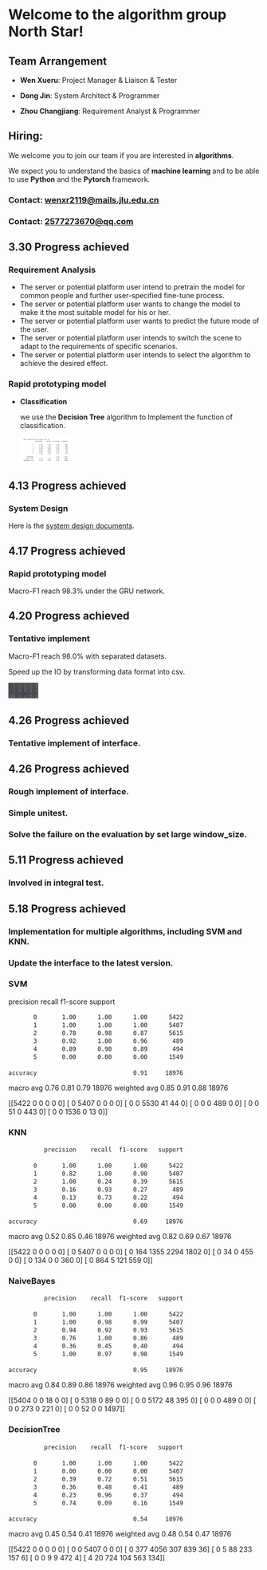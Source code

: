 # Welcome to the algorithm group North Star!

## Team Arrangement

* **Wen Xueru**: Project Manager & Liaison & Tester

* **Dong Jin**: System Architect & Programmer

* **Zhou Changjiang**: Requirement Analyst & Programmer

## Hiring:

We welcome you to join our team if you are interested in **algorithms**.

We expect you to understand the basics of **machine learning** and to be able to use **Python** and the **Pytorch** framework.

### Contact: wenxr2119@mails.jlu.edu.cn

### Contact: 2577273670@qq.com

## 3.30 Progress achieved

### Requirement Analysis

- The server or potential platform user intend to pretrain the model for common people and further user-specified fine-tune process.
- The server or potential platform user wants to change the model to make it the most suitable model for his or her.
- The server or potential platform user wants to predict the future mode of the user.
- The server or potential platform user intends to switch the scene to adapt to the requirements of specific scenarios.
- The server or potential platform user intends to select the algorithm to achieve the desired effect.

### Rapid prototyping model

- **Classification**

  we use the **Decision Tree** algorithm to Implement the function of classification.

  <img src="assets/classification.jpg" alt="classification" style="zoom: 10%;" />

## 4.13 Progress achieved

### System Design

Here is the [system design documents](documents).

## 4.17 Progress achieved

### Rapid prototyping model

Macro-F1 reach 98.3% under the GRU network.

## 4.20 Progress achieved

### Tentative implement

Macro-F1 reach 98.0% with separated datasets.

Speed up the IO by transforming data format into csv.

<img src="assets/result.png" alt="classification" style="zoom: 10%;" />

## 4.26 Progress achieved

### Tentative implement of interface.

## 4.26 Progress achieved

### Rough implement of interface.

### Simple unitest.

### Solve the failure on the evaluation by set large window_size.

## 5.11 Progress achieved

### Involved in integral test.

## 5.18 Progress achieved

### Implementation for multiple algorithms, including **SVM** and **KNN**.

### Update the interface to the latest version.

### SVM

precision recall f1-score support

           0       1.00      1.00      1.00      5422
           1       1.00      1.00      1.00      5407
           2       0.78      0.98      0.87      5615
           3       0.92      1.00      0.96       489
           4       0.89      0.90      0.89       494
           5       0.00      0.00      0.00      1549

    accuracy                           0.91     18976

macro avg 0.76 0.81 0.79 18976
weighted avg 0.85 0.91 0.88 18976

[[5422    0    0    0    0    0]
[   0 5407    0    0    0    0]
[   0    0 5530   41   44    0]
[   0    0    0  489    0    0]
[   0    0   51    0  443    0]
[   0    0 1536    0   13    0]]

### KNN

              precision    recall  f1-score   support

           0       1.00      1.00      1.00      5422
           1       0.82      1.00      0.90      5407
           2       1.00      0.24      0.39      5615
           3       0.16      0.93      0.27       489
           4       0.13      0.73      0.22       494
           5       0.00      0.00      0.00      1549

    accuracy                           0.69     18976

macro avg 0.52 0.65 0.46 18976
weighted avg 0.82 0.69 0.67 18976

[[5422    0    0    0    0    0]
[   0 5407    0    0    0    0]
[   0  164 1355 2294 1802    0]
[   0   34    0  455    0    0]
[   0  134    0    0  360    0]
[   0  864    5  121  559    0]]

### NaiveBayes

              precision    recall  f1-score   support

           0       1.00      1.00      1.00      5422
           1       1.00      0.98      0.99      5407
           2       0.94      0.92      0.93      5615
           3       0.76      1.00      0.86       489
           4       0.36      0.45      0.40       494
           5       1.00      0.97      0.98      1549

    accuracy                           0.95     18976

macro avg 0.84 0.89 0.86 18976
weighted avg 0.96 0.95 0.96 18976

[[5404    0    0   18    0    0]
[   0 5318    0   89    0    0]
[   0    0 5172   48  395    0]
[   0    0    0  489    0    0]
[   0    0  273    0  221    0]
[   0    0   52    0    0 1497]]

### DecisionTree

              precision    recall  f1-score   support

           0       1.00      1.00      1.00      5422
           1       0.00      0.00      0.00      5407
           2       0.39      0.72      0.51      5615
           3       0.36      0.48      0.41       489
           4       0.23      0.96      0.37       494
           5       0.74      0.09      0.16      1549

    accuracy                           0.54     18976

macro avg 0.45 0.54 0.41 18976
weighted avg 0.48 0.54 0.47 18976

[[5422    0    0    0    0    0]
[   0    0 5407    0    0    0]
[   0  377 4056  307  839   36]
[   0    5   88  233  157    6]
[   0    0    9    9  472    4]
[   4   20  724  104  563  134]]